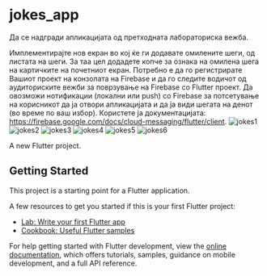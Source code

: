 # jokes_app
Да се надгради апликацијата од претходната лабораториска вежба. 

Имплементирајте нов екран во кој ќе ги додавате омилените шеги, од листата на шеги. За таа цел додадете копче за ознака на омилена шега на картичките на почетниот екран. 
Потребно е да го регистрирате Вашиот проект на конзолата на Firebase и да го следите водичот од аудиториските вежби за поврзување на Firebase со Flutter проект.
Да овозможи нотификации (локални или push) со Firebase за потсетување на корисникот да ја отвори апликацијата и да ја види шегата на денот (во време по ваш избор). Користете ја документацијата: https://firebase.google.com/docs/cloud-messaging/flutter/client.
![jokes1](https://github.com/user-attachments/assets/b5ee101b-bb6d-457f-a007-b7edfdaaf8f5)
![jokes2](https://github.com/user-attachments/assets/1f5b4d2e-a069-4f2e-bd0e-eea7abc8ee11)
![jokes3](https://github.com/user-attachments/assets/47c59e39-7ba1-422a-95de-646d284c6c99)
![jokes4](https://github.com/user-attachments/assets/a2136161-8c47-4845-905d-873d0cc7d0d2)
![jokes5](https://github.com/user-attachments/assets/207fdff9-274a-4ad6-8f16-b6a95111dadb)
![jokes6](https://github.com/user-attachments/assets/439d2efd-ad7a-4077-b44e-30df863af0e3)



A new Flutter project.

## Getting Started

This project is a starting point for a Flutter application.

A few resources to get you started if this is your first Flutter project:

- [Lab: Write your first Flutter app](https://docs.flutter.dev/get-started/codelab)
- [Cookbook: Useful Flutter samples](https://docs.flutter.dev/cookbook)

For help getting started with Flutter development, view the
[online documentation](https://docs.flutter.dev/), which offers tutorials,
samples, guidance on mobile development, and a full API reference.
